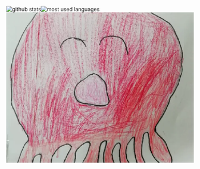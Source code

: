 <img alt="github stats" height="170px" src="https://github-readme-stats.vercel.app/api?username=ukitomo" /><img alt="most used languages" src="https://github-readme-stats.vercel.app/api/top-langs/?username=ukitomo&layout=compact" />
<img alt="たこやん" src="https://raw.githubusercontent.com/ukitomo/ukitomo/main/takoyann.webp" />

